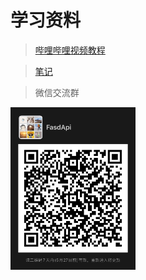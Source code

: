 # 学习资料
> [哔哩哔哩视频教程](https://www.bilibili.com/video/BV13F411u76R)

> [笔记](https://wiki.binkuolo.com)

> 微信交流群

<img src="IMG_0089.JPG" alt="微信群定期更新" width="200" height="260" align="bottom" />
